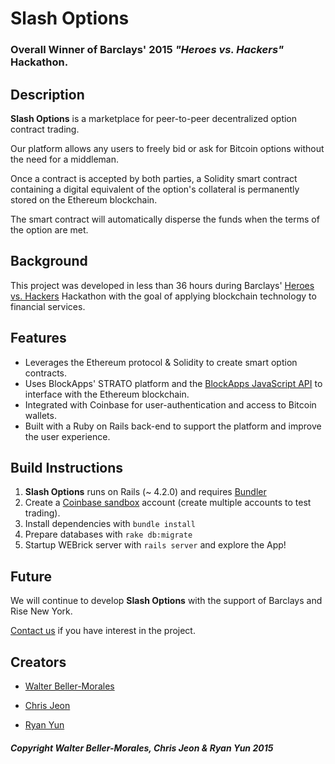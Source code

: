 # Slash Options

### Overall Winner of Barclays' 2015 _"Heroes vs. Hackers"_ Hackathon. 

## Description

__Slash Options__ is a marketplace for peer-to-peer decentralized option contract trading. 

Our platform allows any users to freely bid or ask for Bitcoin options without the need for a middleman. 

Once a contract is accepted by both parties, a Solidity smart contract containing a digital equivalent of the option's collateral is permanently stored on the Ethereum blockchain. 

The smart contract will automatically disperse the funds when the terms of the option are met.


## Background

This project was developed in less than 36 hours during Barclays' [Heroes vs. Hackers](http://heroesvshackers.com/nyc/) Hackathon with the goal of applying blockchain technology to financial services. 


## Features

+ Leverages the Ethereum protocol & Solidity to create smart option contracts.
+ Uses BlockApps' STRATO platform and the [BlockApps JavaScript API](https://github.com/blockapps/blockapps-js) to interface with the Ethereum blockchain. 
+ Integrated with Coinbase for user-authentication and access to Bitcoin wallets. 
+ Built with a Ruby on Rails back-end to support the platform and improve the user experience. 


## Build Instructions

1. __Slash Options__ runs on Rails (~ 4.2.0) and requires [Bundler](http://bundler.io/)
2. Create a [Coinbase sandbox](https://sandbox.coinbase.com/) account (create multiple accounts to test trading).
3. Install dependencies with `bundle install` 
4. Prepare databases with `rake db:migrate`
5. Startup WEBrick server with `rails server` and explore the App!


## Future

We will continue to develop __Slash Options__ with the support of Barclays and Rise New York.  

[Contact us](<mailto:walter.beller.morales@gmail.com>) if you have interest in the project. 

## Creators

- [Walter Beller-Morales](https://github.com/walterbm)

- [Chris Jeon](https://github.com/chrisjeon)

- [Ryan Yun](https://github.com/ryannyunn)


##### Copyright Walter Beller-Morales, Chris Jeon & Ryan Yun 2015
